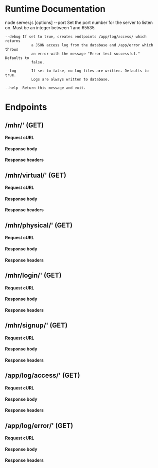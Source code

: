 # Runtime Documentation
node server.js [options]
    --port	Set the port number for the server to listen on. Must be an integer
                between 1 and 65535.

    --debug	If set to true, creates endlpoints /app/log/access/ which returns
                a JSON access log from the database and /app/error which throws 
                an error with the message "Error test successful." Defaults to 
                false.

    --log		If set to false, no log files are written. Defaults to true.
                Logs are always written to database.

    --help	Return this message and exit.

# Endpoints

## /mhr/' (GET)
#### Request cURL

#### Response body

#### Response headers


## /mhr/virtual/' (GET)
#### Request cURL

#### Response body

#### Response headers


## /mhr/physical/' (GET)
#### Request cURL

#### Response body

#### Response headers


## /mhr/login/' (GET)
#### Request cURL

#### Response body

#### Response headers


## /mhr/signup/' (GET)
#### Request cURL

#### Response body

#### Response headers


## /app/log/access/' (GET)
#### Request cURL

#### Response body

#### Response headers


## /app/log/error/' (GET)
#### Request cURL

#### Response body

#### Response headers



